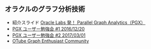 ## オラクルのグラフ分析技術

* 紹介スライド [Oracle Labs 発！ Parallel Graph Analytics（PGX）](http://www.slideshare.net/oracle4engineer/oracle-labs-pgx)
* [PGX ユーザー勉強会 #1 2016/12/20](https://connpass.com/event/45495/)
* [PGX ユーザー勉強会 #2 2017/03/01](https://connpass.com/event/47637/)
* [OTube Graph Enthusiast Community](https://otube.oracle.com/channel/Graph+Enthusiast+Community/2435)
